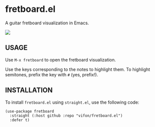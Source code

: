 fretboard.el
============

A guitar fretboard visualization in Emacs.

[![](https://raw.githubusercontent.com/vifon/fretboard.el/master/screenshot.png)](https://raw.githubusercontent.com/vifon/fretboard.el/master/screenshot.png)

USAGE
-----

Use `M-x fretboard` to open the fretboard visualization.

Use the keys corresponding to the notes to highlight them.
To highlight semitones, prefix the key with `#` (yes, prefix!).

INSTALLATION
------------

To install `fretboard.el` using `straight.el`, use the following code:

```elisp
(use-package fretboard
  :straight (:host github :repo "vifon/fretboard.el")
  :defer t)
```
